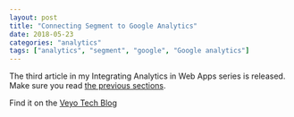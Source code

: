 ```yaml
---
layout: post
title: "Connecting Segment to Google Analytics"
date: 2018-05-23
categories: "analytics"
tags: ["analytics", "segment", "google", "Google analytics"]
---
```


The third article in my Integrating Analytics in Web Apps series is released. Make sure you read [the previous sections](http://azanebrain.github.io/news/integrating-analytics-in-web-apps/).

Find it on the [Veyo Tech Blog](https://medium.com/@VeyoTech/connecting-segment-to-google-analytics-89cdad007257)
